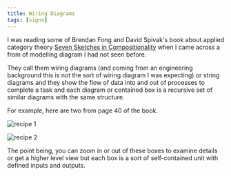 ```yaml
---
title: Wiring Diagrams
tags: [signs]
---
```


I was reading some of Brendan Fong and David Spivak's book about applied category
theory <a href="http://math.mit.edu/~dspivak/teaching/sp18/7Sketches.pdf">Seven
Sketches in Compositionality</a> when I came across a from of modelling diagram I
had not seen before.

They call them wiring diagrams (and coming from an engineering background this is not
the sort of wiring diagram I was expecting) or string diagrams and they show the flow
of data into and out of processes to complete a task and each diagram or contained box
is a recursive set of similar diagrams with the same structure.

For example, here are two from page 40 of the book.

![recipe 1](/assets/img/posts/wiring-diagrams/prepare.png)

![recipe 2](/assets/img/posts/wiring-diagrams/baking.png)

The point being, you can zoom in or out of these boxes to examine details or get a higher
level view but each box is a sort of self-contained unit with defined inputs and outputs.
